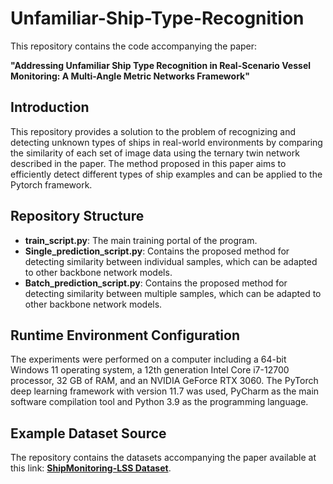 # Unfamiliar-Ship-Type-Recognition

This repository contains the code accompanying the paper:

**"Addressing Unfamiliar Ship Type Recognition in Real-Scenario Vessel Monitoring: A Multi-Angle Metric Networks Framework"**

## Introduction

This repository provides a solution to the problem of recognizing and detecting unknown types of ships in real-world environments by comparing the similarity of each set of image data using the ternary twin network described in the paper. The method proposed in this paper aims to efficiently detect different types of ship examples and can be applied to the Pytorch framework.

## Repository Structure

- **train_script.py**: The main training portal of the program.
- **Single_prediction_script.py**: Contains the proposed method for detecting similarity between individual samples, which can be adapted to other backbone network models.
- **Batch_prediction_script.py**: Contains the proposed method for detecting similarity between multiple samples, which can be adapted to other backbone network models.

 ## Runtime Environment Configuration

The experiments were performed on a computer including a 64-bit Windows 11 operating system, a 12th generation Intel Core i7-12700 processor, 32 GB of RAM, and an NVIDIA GeForce RTX 3060. The PyTorch deep learning framework with version 11.7 was used, PyCharm as the main software compilation tool and Python 3.9 as the programming language.

## Example Dataset Source

The repository contains the datasets accompanying the paper available at this link: **[ShipMonitoring-LSS Dataset](https://doi.org/10.6084/m9.figshare.27874146)**.
